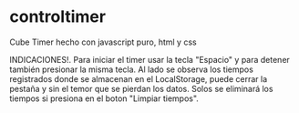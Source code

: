 # controltimer
Cube Timer hecho con javascript puro, html y css

INDICACIONES!.
Para iniciar el timer usar la tecla "Espacio" y para detener también presionar la misma tecla.
Al lado se observa los tiempos registrados donde se almacenan en el LocalStorage, puede cerrar la pestaña y sin el
temor que se pierdan los datos.
Solos se eliminará los tiempos si presiona en el boton "Limpiar tiempos".
